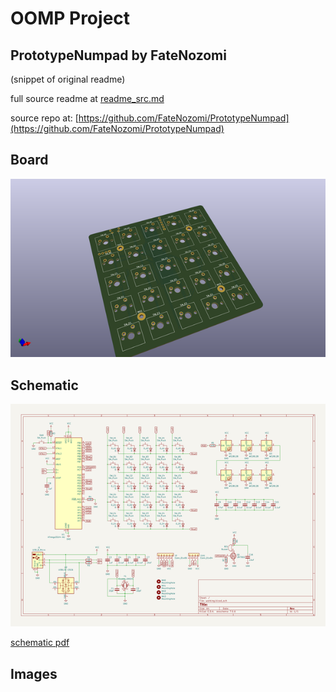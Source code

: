 # OOMP Project  
## PrototypeNumpad  by FateNozomi  
  
(snippet of original readme)  
  
  
  full source readme at [readme_src.md](readme_src.md)  
  
source repo at: [https://github.com/FateNozomi/PrototypeNumpad](https://github.com/FateNozomi/PrototypeNumpad)  
## Board  
  
[![working_3d.png](working_3d_600.png)](working_3d.png)  
## Schematic  
  
[![working_schematic.png](working_schematic_600.png)](working_schematic.png)  
  
[schematic pdf](working_schematic.pdf)  
## Images  
